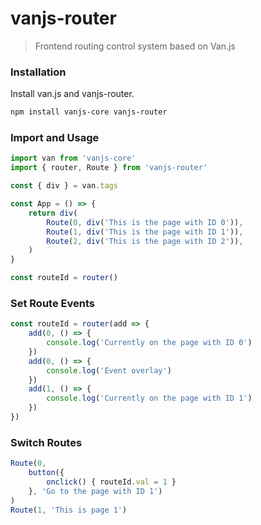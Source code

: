 
# vanjs-router

> Frontend routing control system based on Van.js

### Installation

Install van.js and vanjs-router.

```bash
npm install vanjs-core vanjs-router
```

### Import and Usage

```typescript
import van from 'vanjs-core'
import { router, Route } from 'vanjs-router'

const { div } = van.tags

const App = () => {
    return div(
        Route(0, div('This is the page with ID 0')),
        Route(1, div('This is the page with ID 1')),
        Route(2, div('This is the page with ID 2')),
    )
}

const routeId = router()
```

### Set Route Events

```typescript
const routeId = router(add => {
    add(0, () => {
        console.log('Currently on the page with ID 0')
    })
    add(0, () => {
        console.log('Event overlay')
    })
    add(1, () => {
        console.log('Currently on the page with ID 1')
    })
})
```

### Switch Routes

```typescript
Route(0,
    button({
        onclick() { routeId.val = 1 }
    }, 'Go to the page with ID 1')
)
Route(1, 'This is page 1')
```

